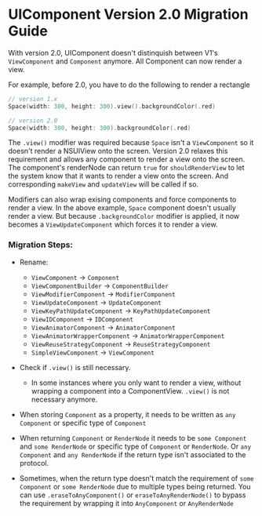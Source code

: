 # UIComponent Version 2.0 Migration Guide

With version 2.0, UIComponent doesn't distinquish between V1's `ViewComponent` and `Component` anymore.
All Component can now render a view.

For example, before 2.0, you have to do the following to render a rectangle
```swift
// version 1.x
Space(width: 300, height: 300).view().backgroundColor(.red)

// version 2.0
Space(width: 300, height: 300).backgroundColor(.red)
```

The `.view()` modifier was required because `Space` isn't a `ViewComponent` so it doesn't render a NSUIView onto the screen. Version 2.0 relaxes this requirement and allows any component to render a view onto the screen. The component's renderNode can return `true` for `shouldRenderView` to let the system know that it wants to render a view onto the screen. And corresponding `makeView` and `updateView` will be called if so.

Modifiers can also wrap exising components and force components to render a view. In the above example, `Space` component doesn't usually render a view. But because `.backgroundColor` modifier is applied, it now becomes a `ViewUpdateComponent` which forces it to render a view.


### Migration Steps:
* Rename:
    * `ViewComponent` -> `Component`
    * `ViewComponentBuilder` -> `ComponentBuilder`
    * `ViewModifierComponent` -> `ModifierComponent`
    * `ViewUpdateComponent` -> `UpdateComponent`
    * `ViewKeyPathUpdateComponent` -> `KeyPathUpdateComponent`
    * `ViewIDComponent` -> `IDComponent`
    * `ViewAnimatorComponent` -> `AnimatorComponent`
    * `ViewAnimatorWrapperComponent` -> `AnimatorWrapperComponent`
    * `ViewReuseStrategyComponent` -> `ReuseStrategyComponent`
    * `SimpleViewComponent` -> `ViewComponent`
* Check if `.view()` is still necessary.
    * In some instances where you only want to render a view, without wrapping a component into a ComponentView. `.view()` is not necessary anymore.
* When storing `Component` as a property, it needs to be written as `any Component` or specific type of `Component`

* When returning `Component` or `RenderNode` it needs to be `some Component` and `some RenderNode` or specific type of `Component` or `RenderNode`. Or `any Component` and `any RenderNode` if the return type isn't associated to the protocol.

* Sometimes, when the return type doesn't match the requirement of `some Component` or `some RenderNode` due to multiple types being returned. You can use `.eraseToAnyComponent()` or `eraseToAnyRenderNode()` to bypass the requirement by wrapping it into `AnyComponent` or `AnyRenderNode`
